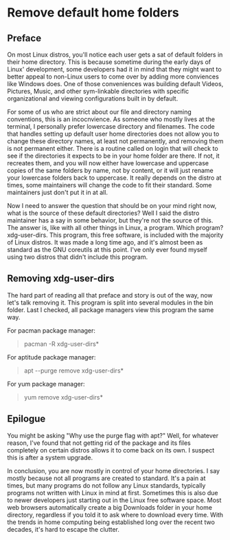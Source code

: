 # Remove default home folders

## Preface
On most Linux distros, you'll notice each user gets a sat of default folders in their home directory. This is because sometime during the early days of Linux' development, some developers had it in mind that they might want to better appeal to non-Linux users to come over by adding more conviences like Windows does. One of those conveniences was building default Videos, Pictures, Music, and other sym-linkable directories with specific organizational and viewing configurations built in by default.

For some of us who are strict about our file and directory naming conventions, this is an incocnvience. As someone who mostly lives at the terminal, I personally prefer lowercase directory and filenames. The code that handles setting up default user home directories does not allow you to change these directory names, at least not permanently, and removing them is not permanent either. There is a routine called on login that will check to see if the directories it expects to be in your home folder are there. If not, it recreates them, and you will now either have lowercase and uppercase copies of the same folders by name, not by content, or it will just rename your lowercase folders back to uppercase. It really depends on the distro at times, some maintainers will change the code to fit their standard. Some maintainers just don't put it in at all.

Now I need to answer the question that should be on your mind right now, what is the source of these default directories? Well I said the distro maintainer has a say in some behavior, but they're not the source of this. The answer is, like with all other things in Linux, a program. Which program? xdg-user-dirs. This program, this free software, is included with the majority of Linux distros. It was made a long time ago, and it's almost been as standard as the GNU coreutils at this point. I've only ever found myself using two distros that didn't include this program.

## Removing xdg-user-dirs
The hard part of reading all that preface and story is out of the way, now let's talk removing it. This program is split into several modules in the bin folder. Last I checked, all package managers view this program the same way.

For pacman package manager:
> pacman -R xdg-user-dirs*

For aptitude package manager:
> apt --purge remove xdg-user-dirs*

For yum package manager:
> yum remove xdg-user-dirs*

## Epilogue
You might be asking "Why use the purge flag with apt?" Well, for whatever reason, I've found that not getting rid of the package and its files completely on certain distros allows it to come back on its own. I suspect this is after a system upgrade. 

In conclusion, you are now mostly in control of your home directories. I say mostly because not all programs are created to standard. It's a pain at times, but many programs do not follow any Linux standards, typically programs not written with Linux in mind at first. Sometimes this is also due to newer developers just starting out in the Linux free software space. Most web browsers automatically create a big Downloads folder in your home directory, regardless if you told it to ask where to download every time. With the trends in home computing being established long over the recent two decades, it's hard to escape the clutter.
